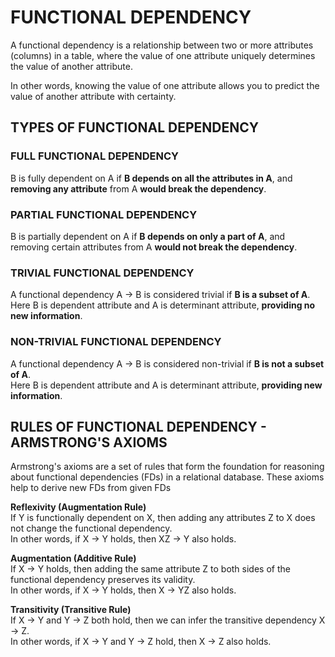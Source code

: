 # FUNCTIONAL DEPENDENCY
A functional dependency is a relationship between two or more attributes (columns) in a table, where the value of one attribute uniquely determines the value of another attribute.

In other words, knowing the value of one attribute allows you to predict the value of another attribute with certainty.

## TYPES OF FUNCTIONAL DEPENDENCY

### FULL FUNCTIONAL DEPENDENCY
B is fully dependent on A if **B depends on all the attributes in A**, and **removing any attribute** from A **would break the dependency**.

### PARTIAL FUNCTIONAL DEPENDENCY
B is partially dependent on A if **B depends on only a part of A**, and removing certain attributes from A **would not break the dependency**.

### TRIVIAL FUNCTIONAL DEPENDENCY
A functional dependency A -> B is considered trivial if **B is a subset of A**.  <br>
Here B is dependent attribute and A is determinant attribute, **providing no new information**.

### NON-TRIVIAL FUNCTIONAL DEPENDENCY
A functional dependency A -> B is considered non-trivial if **B is not a subset of A**. <br>
Here B is dependent attribute and A is determinant attribute, **providing new information**.

## RULES OF FUNCTIONAL DEPENDENCY - ARMSTRONG'S AXIOMS
Armstrong's axioms are a set of rules that form the foundation for reasoning about functional dependencies (FDs) in a relational database. These axioms help to derive new FDs from given FDs

**Reflexivity (Augmentation Rule)** <br>
If Y is functionally dependent on X, then adding any attributes Z to X does not change the functional dependency. <br>
In other words, if X -> Y holds, then XZ -> Y also holds.

**Augmentation (Additive Rule)** <br>
If X -> Y holds, then adding the same attribute Z to both sides of the functional dependency preserves its validity. <br>
In other words, if X -> Y holds, then X -> YZ also holds.

**Transitivity (Transitive Rule)** <br>
If X -> Y and Y -> Z both hold, then we can infer the transitive dependency X -> Z. <br>
In other words, if X -> Y and Y -> Z hold, then X -> Z also holds.
